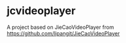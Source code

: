 # jcvideoplayer

A project based on JieCaoVideoPlayer from https://github.com/lipangit/JieCaoVideoPlayer
